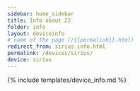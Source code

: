 ```yaml
---
sidebar: home_sidebar
title: Info about Z2
folder: info
layout: deviceinfo
# name of the page (/{{permalink}}.html)
redirect_from: sirius_info.html
permalink: /devices/sirius/
device: sirius
---
```

{% include templates/device_info.md %}
